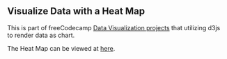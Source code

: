 ## Visualize Data with a Heat Map

This is part of freeCodecamp [Data Visualization projects](https://learn.freecodecamp.org/data-visualization/data-visualization-projects/visualize-data-with-a-heat-map) that utilizing d3js to render data as chart.

The Heat Map can be viewed at [here](https://e-tinkers.github.io/freecodecamp/data-visualization/heat-map/index.html).

